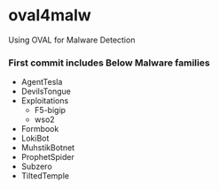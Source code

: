 # oval4malw
Using OVAL for Malware Detection

### First commit includes Below Malware families
* AgentTesla
* DevilsTongue
* Exploitations
  - F5-bigip
  - wso2
* Formbook
* LokiBot
* MuhstikBotnet
* ProphetSpider
* Subzero
* TiltedTemple
